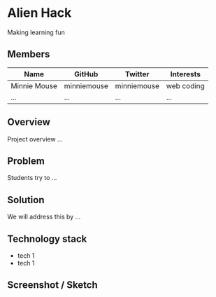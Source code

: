 # Alien Hack

Making learning fun

## Members 

| Name | GitHub | Twitter | Interests |
| ---- | ------ | ------- | --------- | 
| Minnie Mouse | minniemouse | minniemouse | web coding |
| ... | ... | ... | ... |

## Overview

Project overview ...

## Problem 

Students try to ...

## Solution

We will address this by ...

## Technology stack

* tech 1
* tech 1

## Screenshot / Sketch
